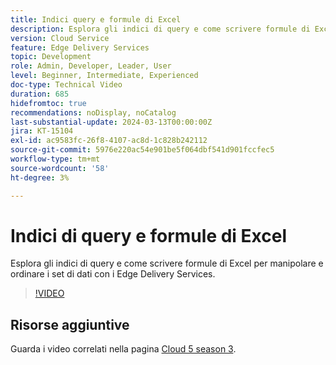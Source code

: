 ```yaml
---
title: Indici query e formule di Excel
description: Esplora gli indici di query e come scrivere formule di Excel per manipolare e ordinare i set di dati con i Edge Delivery Services.
version: Cloud Service
feature: Edge Delivery Services
topic: Development
role: Admin, Developer, Leader, User
level: Beginner, Intermediate, Experienced
doc-type: Technical Video
duration: 685
hidefromtoc: true
recommendations: noDisplay, noCatalog
last-substantial-update: 2024-03-13T00:00:00Z
jira: KT-15104
exl-id: ac9583fc-26f8-4107-ac8d-1c828b242112
source-git-commit: 5976e220ac54e901be5f064dbf541d901fccfec5
workflow-type: tm+mt
source-wordcount: '58'
ht-degree: 3%

---
```


# Indici di query e formule di Excel

Esplora gli indici di query e come scrivere formule di Excel per manipolare e ordinare i set di dati con i Edge Delivery Services.

>[!VIDEO](https://video.tv.adobe.com/v/3427787/?learn=on)

## Risorse aggiuntive

Guarda i video correlati nella pagina [Cloud 5 season 3](../cloud5-season-3.md).
